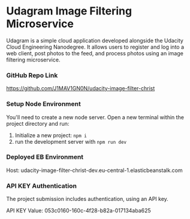 # Udagram Image Filtering Microservice

Udagram is a simple cloud application developed alongside the Udacity Cloud Engineering Nanodegree. It allows users to register and log into a web client, post photos to the feed, and process photos using an image filtering microservice.

### GitHub Repo Link

https://github.com/J1MAV1GN0N/udacity-image-filter-christ

### Setup Node Environment

You'll need to create a new node server. Open a new terminal within the project directory and run:

1. Initialize a new project: `npm i`
2. run the development server with `npm run dev`

### Deployed EB Environment
Host: udacity-image-filter-christ-dev.eu-central-1.elasticbeanstalk.com

### API KEY Authentication
The project submission includes authentication, using an API key.

API KEY Value: 053c0160-160c-4f28-b82a-017134aba625